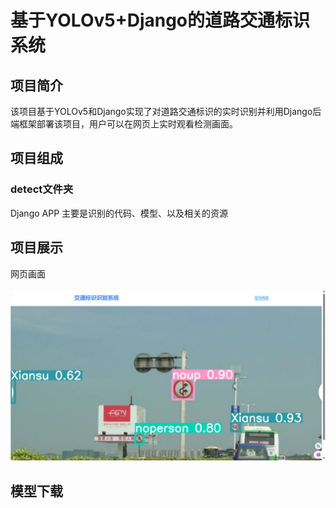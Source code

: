 # 基于YOLOv5+Django的道路交通标识系统

## 项目简介

该项目基于YOLOv5和Django实现了对道路交通标识的实时识别并利用Django后端框架部署该项目，用户可以在网页上实时观看检测画面。

## 项目组成

### detect文件夹

Django APP 主要是识别的代码、模型、以及相关的资源

## 项目展示

网页画面

![网页画面](https://github.com/2111lidongyang/Traffic_sign_recognition/blob/main/detect/static/detect/image/img_1.png)

## 模型下载

